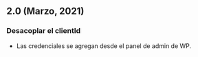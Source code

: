 ## 2.0 (Marzo, 2021)

### Desacoplar el clientId

* Las credenciales se agregan desde el panel de admin de WP.